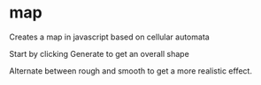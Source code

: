 # map
Creates a map in javascript based on cellular automata

Start by clicking Generate to get an overall shape

Alternate between rough and smooth to get a more realistic effect.

